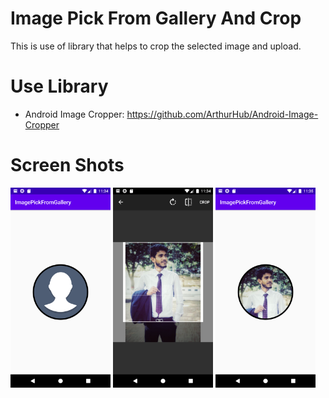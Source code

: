 # Image Pick From Gallery And Crop
This is use of library that helps to crop the selected image and upload.

# Use Library
- Android Image Cropper: https://github.com/ArthurHub/Android-Image-Cropper

# Screen Shots

<img height='320' weight='240' src="ss1.png"/>

<img height='320' weight='240' src="ss2.png"/>

<img height='320' weight='240' src="ss3.png"/>
